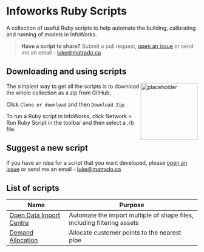 # Infoworks Ruby Scripts

A collection of useful Ruby scripts to help automate the building, calibrating and running of models in InfoWorks.

> **Have a script to share?** Submit a pull request, [open an issue](https://github.com/modelcreate/infoworks-ruby-scripts/issues) or send me an email - luke@matrado.ca

## Downloading and using scripts

<img src="https://raw.githubusercontent.com/modelcreate/infoworks-ruby-scripts/master/imgs/DownloadZip.png" alt="placeholder" height="150" align="right"/>

The simplest way to get all the scripts is to download the whole collection as a zip from GitHub.

Click `Clone or download` and then `Download Zip`.

To run a Ruby script in InfoWorks, click Network > Run Ruby Script in the toolbar and then select a .rb file.

## Suggest a new script

If you have an idea for a script that you want developed, please [open an issue](https://github.com/modelcreate/infoworks-ruby-scripts/issues) or send me an email - luke@matrado.ca

## List of scripts

| Name                                                                                                                         | Purpose                                                                 |
| ---------------------------------------------------------------------------------------------------------------------------- | ----------------------------------------------------------------------- |
| [Open Data Import Centre](https://github.com/modelcreate/infoworks-ruby-scripts/tree/master/scripts/open_data_import_centre) | Automate the import multiple of shape files, including filtering assets |
| [Demand Allocation](https://github.com/modelcreate/infoworks-ruby-scripts/tree/master/scripts/demand_allocation)             | Allocate customer points to the nearest pipe                            |
